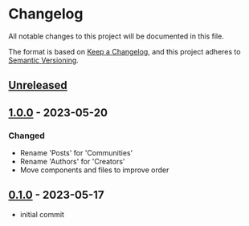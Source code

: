 # Changelog

All notable changes to this project will be documented in this file.

The format is based on [Keep a Changelog](https://keepachangelog.com/en/1.0.0/),
and this project adheres to [Semantic Versioning](https://semver.org/spec/v2.0.0.html).

## [Unreleased]

## [1.0.0] - 2023-05-20

### Changed

- Rename 'Posts' for 'Communities'
- Rename 'Authors' for 'Creators'
- Move components and files to improve order

## [0.1.0] - 2023-05-17

- initial commit

[unreleased]: https://github.com/ManuelGil/simplus/compare/v1.0.0...HEAD
[1.0.0]: https://github.com/ManuelGil/simplus/compare/v0.1.0...1.0.0
[0.1.0]: https://github.com/ManuelGil/simplus/releases/tag/v0.1.0
